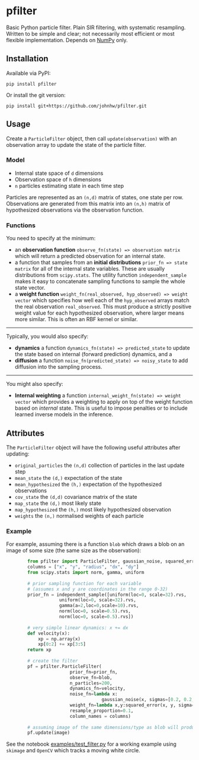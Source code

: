 # pfilter
Basic Python particle filter. Plain SIR filtering, with systematic resampling. Written to be simple and clear; not necessarily most efficient or most flexible implementation. Depends on [NumPy](http://numpy.org) only. 

## Installation

Available via PyPI:

    pip install pfilter
    
Or install the git version:

    pip install git+https://github.com/johnhw/pfilter.git

## Usage
Create a `ParticleFilter` object, then call `update(observation)` with an observation array to update the state of the particle filter.

### Model

* Internal state space of `d` dimensions
* Observation space of `h` dimensions
* `n` particles estimating state in each time step

Particles are represented as an `(n,d)` matrix of states, one state per row. Observations are generated from this matrix into an `(n,h)` matrix of hypothesized observations via the observation function.

### Functions 
You need to specify at the minimum:

* an **observation function** `observe_fn(state) => observation matrix` which will return a predicted observation for an internal state.
* a function that samples from an **initial distributions** `prior_fn => state matrix` for all of the internal state variables. These are usually distributions from `scipy.stats`. The utility function `independent_sample` makes it easy to concatenate sampling functions to sample the whole state vector.
* a **weight function** `weight_fn(real_observed, hyp_observed) => weight vector` which specifies how well each of the `hyp_observed` arrays match the real observation `real_observed`. This must produce a strictly positive weight value for each hypothesized observation, where larger means more similar. This is often an RBF kernel or similar.

---

Typically, you would also specify:
*  **dynamics** a function `dynamics_fn(state) => predicted_state` to update the state based on internal (forward prediction) dynamics, and a 
* **diffusion** a function `noise_fn(predicted_state) => noisy_state` to add diffusion into the sampling process. 

---

You might also specify:

* **Internal weighting** a function `internal_weight_fn(state) => weight vector` which provides a weighting to apply on top of the weight function based on *internal* state. This is useful to impose penalties or to include learned inverse models in the inference.

## Attributes

The `ParticleFilter` object will have the following useful attributes after updating:

* `original_particles` the `(n,d)` collection of particles in the last update step
* `mean_state` the `(d,)` expectation of the state
* `mean_hypothesized`  the `(h,)` expectation of the hypothesized observations
* `cov_state` the `(d,d)` covariance matrix of the state
* `map_state` the `(d,)` most likely state
* `map_hypothesized` the `(h,)`  most likely hypothesized observation
* `weights` the  `(n,)` normalised weights of each particle


### Example

For example, assuming there is a function `blob` which draws a blob on an image of some size (the same size as the observation):

```python
        from pfilter import ParticleFilter, gaussian_noise, squared_error, independent_sample
        columns = ["x", "y", "radius", "dx", "dy"]
        from scipy.stats import norm, gamma, uniform 
        
        # prior sampling function for each variable
        # (assumes x and y are coordinates in the range 0-32)    
        prior_fn = independent_sample([uniform(loc=0, scale=32).rvs, 
                    uniform(loc=0, scale=32).rvs, 
                    gamma(a=2,loc=0,scale=10).rvs,
                    norm(loc=0, scale=0.5).rvs,
                    norm(loc=0, scale=0.5).rvs])
                                    
        # very simple linear dynamics: x += dx
        def velocity(x):
            xp = np.array(x)
            xp[0:2] += xp[3:5]        
        return xp
        
        # create the filter
        pf = pfilter.ParticleFilter(
                        prior_fn=prior_fn, 
                        observe_fn=blob,
                        n_particles=200,
                        dynamics_fn=velocity,
                        noise_fn=lambda x: 
                                    gaussian_noise(x, sigmas=[0.2, 0.2, 0.1, 0.05, 0.05]),
                        weight_fn=lambda x,y:squared_error(x, y, sigma=2),
                        resample_proportion=0.1,
                        column_names = columns)
                        
        # assuming image of the same dimensions/type as blob will produce
        pf.update(image) 
 ```

See the notebook [examples/test_filter.py](examples/test_filter.py) for a working example using `skimage` and `OpenCV` which tracks a moving white circle.
    
    
